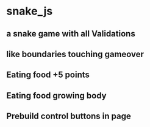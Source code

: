 # snake_js
## a snake game with all **Validations**
## like boundaries touching gameover
## Eating food **__+5 points__** 
## Eating food growing body
## Prebuild control buttons in page
